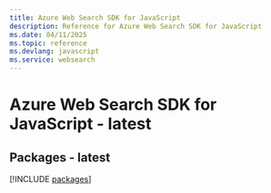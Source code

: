 ```yaml
---
title: Azure Web Search SDK for JavaScript
description: Reference for Azure Web Search SDK for JavaScript
ms.date: 04/11/2025
ms.topic: reference
ms.devlang: javascript
ms.service: websearch
---
```

# Azure Web Search SDK for JavaScript - latest
## Packages - latest
[!INCLUDE [packages](web-search-index.md)]
